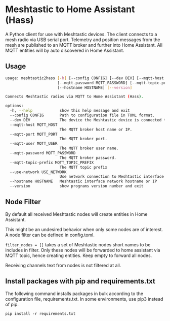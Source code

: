 # Meshtastic to Home Assistant (Hass)

A Python client for use with Meshtastic devices. The client connects to a mesh radio via USB serial port. Telemetry and position messages from the mesh are published to an MQTT broker and further into Home Assistant. All MQTT entities will by auto discovered in Home Assistant.

## Usage

```bash
usage: meshtastic2hass [-h] [--config CONFIG] [--dev DEV] [--mqtt-host MQTT_HOST] [--mqtt-port MQTT_PORT] [--mqtt-user MQTT_USER]
                       [--mqtt-password MQTT_PASSWORD] [--mqtt-topic-prefix MQTT_TOPIC_PREFIX] [--use-network USE_NETWORK]
                       [--hostname HOSTNAME] [--version]

Connects Meshtastic radios via MQTT to Home Assistant (Hass).

options:
  -h, --help            show this help message and exit
  --config CONFIG       Path to configuration file in TOML format.
  --dev DEV             The device the Meshtastic device is connected to, i.e. /dev/ttyUSB0
  --mqtt-host MQTT_HOST
                        The MQTT broker host name or IP.
  --mqtt-port MQTT_PORT
                        The MQTT broker port.
  --mqtt-user MQTT_USER
                        The MQTT broker user name.
  --mqtt-password MQTT_PASSWORD
                        The MQTT broker password.
  --mqtt-topic-prefix MQTT_TOPIC_PREFIX
                        The MQTT topic prefix
  --use-network USE_NETWORK
                        Use network connection to Meshtastic interface instead of serial
  --hostname HOSTNAME   Meshtastic interface network hostname or IP
  --version             show programs version number and exit
```
## Node Filter

By default all received Meshtastic nodes will create entities in Home Assistant.

This might be an undesired behavior when only some nodes are of interest. A node filter can be defined in config.toml.

`filter_nodes = []` takes a set of Meshtastic nodes short names to be includes in filter. Only these nodes will be forwarded to home assistant via MQTT topic, hence creating entities. Keep empty to forward all nodes.

Receiving channels text from nodes is not filtered at all.

## Install packages with pip and requirements.txt

The following command installs packages in bulk according to the configuration file, requirements.txt. In some environments, use pip3 instead of pip.

`pip install -r requirements.txt`